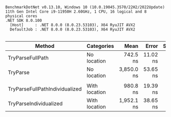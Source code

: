 ```

BenchmarkDotNet v0.13.10, Windows 10 (10.0.19045.3570/22H2/2022Update)
11th Gen Intel Core i9-11950H 2.60GHz, 1 CPU, 16 logical and 8 physical cores
.NET SDK 8.0.100
  [Host]     : .NET 8.0.0 (8.0.23.53103), X64 RyuJIT AVX2
  DefaultJob : .NET 8.0.0 (8.0.23.53103), X64 RyuJIT AVX2


```
| Method                         | Categories    | Mean       | Error    | StdDev   | Gen0   | Gen1   | Allocated |
|------------------------------- |-------------- |-----------:|---------:|---------:|-------:|-------:|----------:|
| TryParseFullPath               | No location   |   742.5 ns | 11.02 ns | 10.31 ns | 0.0572 |      - |     728 B |
| TryParse                       | No location   | 3,850.0 ns | 53.65 ns | 47.56 ns | 0.2670 |      - |    3416 B |
|                                |               |            |          |          |        |        |           |
| TryParseFullPathIndividualized | With location |   980.8 ns | 19.39 ns | 19.04 ns | 0.0896 |      - |    1144 B |
| TryParseIndividualized         | With location | 1,952.1 ns | 38.65 ns | 46.00 ns | 0.3548 | 0.0038 |    4496 B |
